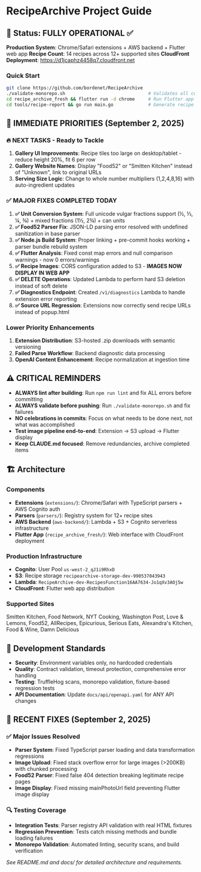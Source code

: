 # RecipeArchive Project Guide

## 🚀 Status: FULLY OPERATIONAL ✅

**Production System**: Chrome/Safari extensions + AWS backend + Flutter web app
**Recipe Count**: 14 recipes across 12+ supported sites
**CloudFront Deployment**: https://d1jcaphz4458q7.cloudfront.net

### Quick Start
```bash
git clone https://github.com/bordenet/RecipeArchive
./validate-monorepo.sh                               # Validates all components  
cd recipe_archive_fresh && flutter run -d chrome     # Run Flutter app
cd tools/recipe-report && go run main.go             # Generate recipe report (uses .env)
```

## 🎯 IMMEDIATE PRIORITIES (September 2, 2025)

### 🔥 NEXT TASKS - Ready to Tackle  
1. **Gallery UI Improvements**: Recipe tiles too large on desktop/tablet - reduce height 20%, fit 6 per row
2. **Gallery Website Names**: Display "Food52" or "Smitten Kitchen" instead of "Unknown", link to original URLs
3. **Serving Size Logic**: Change to whole number multipliers (1,2,4,8,16) with auto-ingredient updates

### ✅ MAJOR FIXES COMPLETED TODAY
1. **✅ Unit Conversion System**: Full unicode vulgar fractions support (½, ⅓, ¼, ¾) + mixed fractions (1½, 2¾) + can units
2. **✅ Food52 Parser Fix**: JSON-LD parsing error resolved with undefined sanitization in base parser
3. **✅ Node.js Build System**: Proper linking + pre-commit hooks working + parser bundle rebuild system  
4. **✅ Flutter Analysis**: Fixed const map errors and null comparison warnings - now 0 errors/warnings
5. **✅ Recipe Images**: CORS configuration added to S3 - **IMAGES NOW DISPLAY IN WEB APP**
6. **✅ DELETE Operations**: Updated Lambda to perform hard S3 deletion instead of soft delete 
7. **✅ Diagnostics Endpoint**: Created `/v1/diagnostics` Lambda to handle extension error reporting
8. **✅ Source URL Regression**: Extensions now correctly send recipe URLs instead of popup.html

### Lower Priority Enhancements
1. **Extension Distribution**: S3-hosted .zip downloads with semantic versioning
2. **Failed Parse Workflow**: Backend diagnostic data processing
3. **OpenAI Content Enhancement**: Recipe normalization at ingestion time


## ⚠️ CRITICAL REMINDERS

- **ALWAYS lint after building**: Run `npm run lint` and fix ALL errors before committing
- **ALWAYS validate before pushing**: Run `./validate-monorepo.sh` and fix failures 
- **NO celebrations in commits**: Focus on what needs to be done next, not what was accomplished
- **Test image pipeline end-to-end**: Extension → S3 upload → Flutter display
- **Keep CLAUDE.md focused**: Remove redundancies, archive completed items

## 🏗️ Architecture

### Components
- **Extensions** (`extensions/`): Chrome/Safari with TypeScript parsers + AWS Cognito auth
- **Parsers** (`parsers/`): Registry system for 12+ recipe sites  
- **AWS Backend** (`aws-backend/`): Lambda + S3 + Cognito serverless infrastructure
- **Flutter App** (`recipe_archive_fresh/`): Web interface with CloudFront deployment

### Production Infrastructure  
- **Cognito**: User Pool `us-west-2_qJ1i9RhxD`
- **S3**: Recipe storage `recipearchive-storage-dev-990537043943`
- **Lambda**: `RecipeArchive-dev-RecipesFunction16AA7634-Jo1qXv3AOj5w`
- **CloudFront**: Flutter web app distribution

### Supported Sites
Smitten Kitchen, Food Network, NYT Cooking, Washington Post, Love & Lemons, Food52, AllRecipes, Epicurious, Serious Eats, Alexandra's Kitchen, Food & Wine, Damn Delicious

## 🔧 Development Standards

- **Security**: Environment variables only, no hardcoded credentials  
- **Quality**: Contract validation, timeout protection, comprehensive error handling
- **Testing**: TruffleHog scans, monorepo validation, fixture-based regression tests
- **API Documentation**: Update `docs/api/openapi.yaml` for ANY API changes

## 🚨 RECENT FIXES (September 2, 2025)

### ✅ Major Issues Resolved
- **Parser System**: Fixed TypeScript parser loading and data transformation regressions
- **Image Upload**: Fixed stack overflow error for large images (>200KB) with chunked processing  
- **Food52 Parser**: Fixed false 404 detection breaking legitimate recipe pages
- **Image Display**: Fixed missing mainPhotoUrl field preventing Flutter image display

### 🔍 Testing Coverage
- **Integration Tests**: Parser registry API validation with real HTML fixtures
- **Regression Prevention**: Tests catch missing methods and bundle loading failures
- **Monorepo Validation**: Automated linting, security scans, and build verification

_See README.md and docs/ for detailed architecture and requirements._